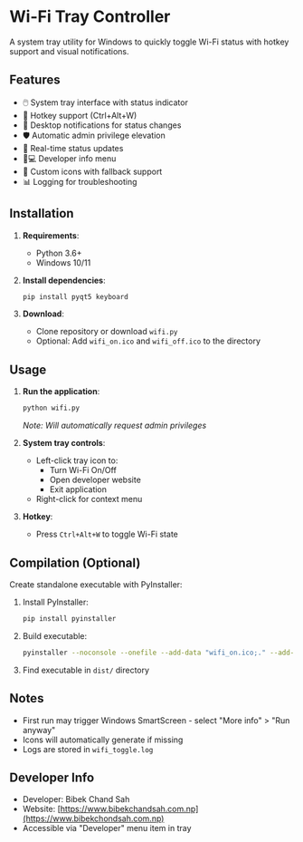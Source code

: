 # Wi-Fi Tray Controller

A system tray utility for Windows to quickly toggle Wi-Fi status with hotkey support and visual notifications.

## Features

- 🖱️ System tray interface with status indicator
- 🔑 Hotkey support (Ctrl+Alt+W)
- 📢 Desktop notifications for status changes
- 🛡️ Automatic admin privilege elevation
- 🔄 Real-time status updates
- 👨💻 Developer info menu
- 🎨 Custom icons with fallback support
- 📊 Logging for troubleshooting

## Installation

1. **Requirements**:
   - Python 3.6+
   - Windows 10/11

2. **Install dependencies**:
   ```bash
   pip install pyqt5 keyboard
   ```

3. **Download**:
   - Clone repository or download `wifi.py`
   - Optional: Add `wifi_on.ico` and `wifi_off.ico` to the directory

## Usage

1. **Run the application**:
   ```bash
   python wifi.py
   ```
   *Note: Will automatically request admin privileges*

2. **System tray controls**:
   - Left-click tray icon to:
     - Turn Wi-Fi On/Off
     - Open developer website
     - Exit application
   - Right-click for context menu

3. **Hotkey**:
   - Press `Ctrl+Alt+W` to toggle Wi-Fi state

## Compilation (Optional)

Create standalone executable with PyInstaller:

1. Install PyInstaller:
   ```bash
   pip install pyinstaller
   ```

2. Build executable:
   ```bash
   pyinstaller --noconsole --onefile --add-data "wifi_on.ico;." --add-data "wifi_off.ico;." wifi.py
   ```

3. Find executable in `dist/` directory

## Notes

- First run may trigger Windows SmartScreen - select "More info" > "Run anyway"
- Icons will automatically generate if missing
- Logs are stored in `wifi_toggle.log`

## Developer Info

- Developer: Bibek Chand Sah
- Website: [https://www.bibekchandsah.com.np](https://www.bibekchondsah.com.np)
- Accessible via "Developer" menu item in tray 
